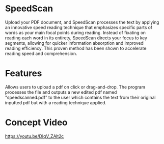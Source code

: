 # SpeedScan
Upload your PDF document, and SpeedScan processes the text
by applying an innovative speed reading technique that emphasizes specific parts
of words as your main focal points during reading. Instead of fixating on reading
each word in its entirety, SpeedScan directs your focus to key segments, allowing
for quicker information absorption and improved reading efficiency. This proven
method has been shown to accelerate reading speed and comprehension.


# Features
Allows users to upload a pdf on click or drag-and-drop. The program processes the file and outputs a new edited pdf named "speedscanned.pdf" to the user
which contains the text from their original inputted pdf but with a reading technique applied.
# Concept Video
https://youtu.be/DIqV_ZAlt2c
